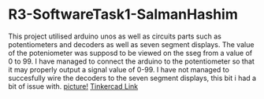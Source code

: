 # R3-SoftwareTask1-SalmanHashim

This project utilised arduino unos as well as circuits parts such as potentiometers and decoders as well as seven segment displays.
The value of the poteniometer was supposd to be viewed on the sseg from a value of 0 to 99.
I have managed to connect the arduino to the potentiometer so that it may properly output a signal value of 0-99.
I have not managed to succesfully wire the decoders to the seven segment displays, this bit i had a bit of issue with.
[picture!](picture.PNG "Picture")
[Tinkercad Link](https://www.tinkercad.com/things/1WtuN13zPmq)
